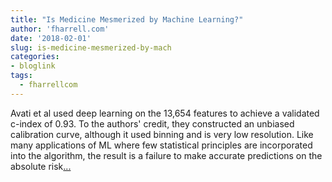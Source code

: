 ```yaml
---
title: "Is Medicine Mesmerized by Machine Learning?"
author: 'fharrell.com'
date: '2018-02-01'
slug: is-medicine-mesmerized-by-mach
categories:
- bloglink
tags:
  - fharrellcom
---
```


Avati et al used deep learning on the 13,654 features to achieve a validated c-index of 0.93. To the authors' credit, they constructed an unbiased calibration curve, although it used binning and is very low resolution. Like many applications of ML where few statistical principles are incorporated into the algorithm, the result is a failure to make accurate predictions on the absolute risk[... <i class="fas fa-external-link-alt"></i>](http://fharrell.com/post/medml/)

